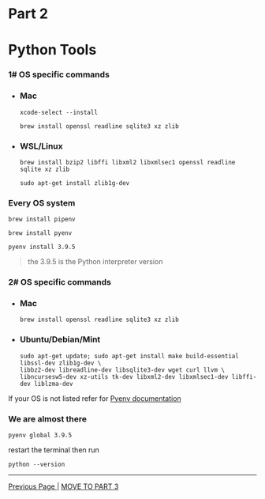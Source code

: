 # Part 2

# Python Tools

### 1# OS specific commands

- ### Mac

  ```
  xcode-select --install
  ```

  ```
  brew install openssl readline sqlite3 xz zlib
  ```

- ### WSL/Linux

  ```
  brew install bzip2 libffi libxml2 libxmlsec1 openssl readline sqlite xz zlib
  ```

  ```
  sudo apt-get install zlib1g-dev
  ```

### Every OS system

```
brew install pipenv
```

```
brew install pyenv
```

```
pyenv install 3.9.5
```

> the 3.9.5 is the Python interpreter version

### 2# OS specific commands

- ### Mac

  ```
  brew install openssl readline sqlite3 xz zlib
  ```

- ### Ubuntu/Debian/Mint

  ```
  sudo apt-get update; sudo apt-get install make build-essential libssl-dev zlib1g-dev \
  libbz2-dev libreadline-dev libsqlite3-dev wget curl llvm \
  libncursesw5-dev xz-utils tk-dev libxml2-dev libxmlsec1-dev libffi-dev liblzma-dev
  ```

If your OS is not listed refer for [Pyenv documentation](https://github.com/pyenv/pyenv/wiki#suggested-build-environment)

### We are almost there

```
pyenv global 3.9.5
```

restart the terminal then run

```
python --version
```

<hr>

<a href="Python installation guide.md">Previous Page </a></h2> | <a href="Python installation guide_3.md">MOVE TO PART 3</a>
